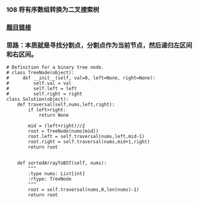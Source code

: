 

### 108 将有序数组转换为二叉搜索树
### [题目链接](https://leetcode.cn/problems/convert-sorted-array-to-binary-search-tree/submissions/)
### 思路：本质就是寻找分割点，分割点作为当前节点，然后递归左区间和右区间。
```
# Definition for a binary tree node.
# class TreeNode(object):
#     def __init__(self, val=0, left=None, right=None):
#         self.val = val
#         self.left = left
#         self.right = right
class Solution(object):
    def traversal(self,nums,left,right):
        if left>right:
            return None
        
        mid = (left+right)//2
        root = TreeNode(nums[mid])
        root.left = self.traversal(nums,left,mid-1)
        root.right = self.traversal(nums,mid+1,right)
        return root


    def sortedArrayToBST(self, nums):
        """
        :type nums: List[int]
        :rtype: TreeNode
        """
        root = self.traversal(nums,0,len(nums)-1)
        return root
         

```